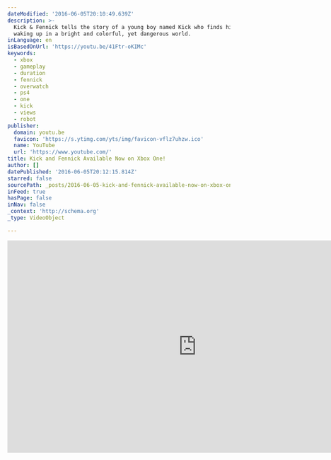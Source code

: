 ```yaml
---
dateModified: '2016-06-05T20:10:49.639Z'
description: >-
  Kick & Fennick tells the story of a young boy named Kick who finds himself
  waking up in a bright and colorful, yet dangerous world.
inLanguage: en
isBasedOnUrl: 'https://youtu.be/41Ftr-oKIMc'
keywords:
  - xbox
  - gameplay
  - duration
  - fennick
  - overwatch
  - ps4
  - one
  - kick
  - views
  - robot
publisher:
  domain: youtu.be
  favicon: 'https://s.ytimg.com/yts/img/favicon-vflz7uhzw.ico'
  name: YouTube
  url: 'https://www.youtube.com/'
title: Kick and Fennick Available Now on Xbox One!
author: []
datePublished: '2016-06-05T20:12:15.814Z'
starred: false
sourcePath: _posts/2016-06-05-kick-and-fennick-available-now-on-xbox-one.md
inFeed: true
hasPage: false
inNav: false
_context: 'http://schema.org'
_type: VideoObject

---
```

<iframe src="https://cdn.embedly.com/widgets/media.html?src=https%3A%2F%2Fwww.youtube.com%2Fembed%2F41Ftr-oKIMc%3Ffeature%3Doembed&amp;url=http%3A%2F%2Fwww.youtube.com%2Fwatch%3Fv%3D41Ftr-oKIMc&amp;image=https%3A%2F%2Fi.ytimg.com%2Fvi%2F41Ftr-oKIMc%2Fhqdefault.jpg&amp;key=b7d04c9b404c499eba89ee7072e1c4f7&amp;type=text%2Fhtml&amp;schema=youtube" width="854" height="480" scrolling="no" frameborder="0" allowfullscreen="" style=""></iframe>
